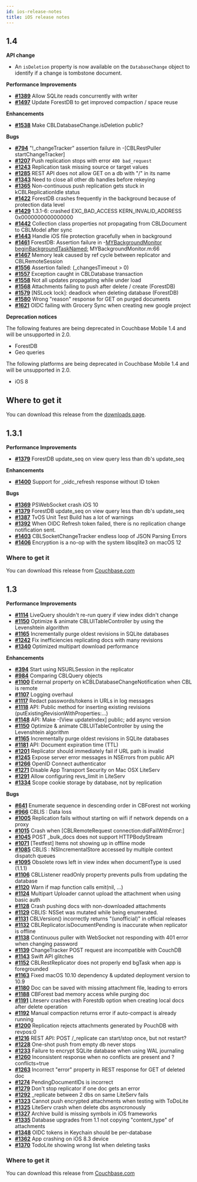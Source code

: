 ```yaml
---
id: ios-release-notes
title: iOS release notes
---
```


## 1.4

__API change__

- An `isDeletion` property is now available on the `DatabaseChange` object to identify if a change is tombstone document.

__Performance Improvements__

- [__#1389__](https://github.com/couchbase/couchbase-lite-ios/issues/1389) Allow SQLite reads concurrently with writer
- [__#1497__](https://github.com/couchbase/couchbase-lite-ios/issues/1497) Update ForestDB to get improved compaction / space reuse

__Enhancements__

- [__#1538__](https://github.com/couchbase/couchbase-lite-ios/issues/1538) Make CBLDatabaseChange.isDeletion public?

__Bugs__

- [__#794__](https://github.com/couchbase/couchbase-lite-ios/issues/794) "!_changeTracker" assertion failure in -[CBLRestPuller startChangeTracker]
- [__#1207__](https://github.com/couchbase/couchbase-lite-ios/issues/1207) Push replication stops with error `400 bad_request`
- [__#1243__](https://github.com/couchbase/couchbase-lite-ios/issues/1243) Replication task missing source or target values
- [__#1285__](https://github.com/couchbase/couchbase-lite-ios/issues/1285) REST API does not allow GET on a db with "/" in its name
- [__#1343__](https://github.com/couchbase/couchbase-lite-ios/issues/1343) Need to close all other db handles before rekeying
- [__#1365__](https://github.com/couchbase/couchbase-lite-ios/issues/1365) Non-continuous push replication gets stuck in kCBLReplicationIdle status
- [__#1422__](https://github.com/couchbase/couchbase-lite-ios/issues/1422) ForestDB crashes frequently in the background because of protection data level
- [__#1429__](https://github.com/couchbase/couchbase-lite-ios/issues/1429) 1.3.1-6: crashed EXC_BAD_ACCESS KERN_INVALID_ADDRESS 0x0000000000000000
- [__#1442__](https://github.com/couchbase/couchbase-lite-ios/issues/1442) Collection class properties not propagating from CBLDocument to CBLModel after sync
- [__#1443__](https://github.com/couchbase/couchbase-lite-ios/issues/1443) Handle iOS file protection gracefully when in background
- [__#1461__](https://github.com/couchbase/couchbase-lite-ios/issues/1461) ForestDB: Assertion failure in -[MYBackgroundMonitor beginBackgroundTaskNamed:]() MYBackgroundMonitor.m:66
- [__#1467__](https://github.com/couchbase/couchbase-lite-ios/issues/1467) Memory leak caused by ref cycle between replicator and CBLRemoteSession
- [__#1556__](https://github.com/couchbase/couchbase-lite-ios/issues/1556) Assertion failed: (_changesTimeout > 0)
- [__#1557__](https://github.com/couchbase/couchbase-lite-ios/issues/1557) Exception caught in CBLDatabase transaction
- [__#1558__](https://github.com/couchbase/couchbase-lite-ios/issues/1558) Not all updates propagating while under load
- [__#1568__](https://github.com/couchbase/couchbase-lite-ios/issues/1568) Attachments failing to push after delete / create (ForestDB)
- [__#1579__](https://github.com/couchbase/couchbase-lite-ios/issues/1579) [NSLock lock]: deadlock when deleting database (ForestDB)
- [__#1580__](https://github.com/couchbase/couchbase-lite-ios/issues/1580) Wrong "reason" response for GET on purged documents
- [__#1621__](https://github.com/couchbase/couchbase-lite-ios/issues/1621) OIDC failing with Grocery Sync when creating new google project

__Deprecation notices__

The following features are being deprecated in Couchbase Mobile 1.4 and will be unsupported in 2.0.

- ForestDB
- Geo queries

The following platforms are being deprecated in Couchbase Mobile 1.4 and will be unsupported in 2.0.

- iOS 8

## Where to get it

You can download this release from the [downloads page](http://www.couchbase.com/nosql-databases/downloads#couchbase-mobile).

## 1.3.1

**Performance Improvements**

- [**#1379**](https://github.com/couchbase/couchbase-lite-ios/issues/1379) ForestDB update_seq on view query less than db's update_seq

**Enhancements**

- [**#1400**](https://github.com/couchbase/couchbase-lite-ios/issues/1400) Support for _oidc_refresh response without ID token

**Bugs**

- [**#1369**](https://github.com/couchbase/couchbase-lite-ios/issues/1369) PSWebSocket crash iOS 10
- [**#1379**](https://github.com/couchbase/couchbase-lite-ios/issues/1379) ForestDB update_seq on view query less than db's update_seq
- [**#1387**](https://github.com/couchbase/couchbase-lite-ios/issues/1387) TvOS Unit Test Build has a lot of warnings
- [**#1392**](https://github.com/couchbase/couchbase-lite-ios/issues/1392) When OIDC Refresh token failed, there is no replication change notification sent.
- [**#1403**](https://github.com/couchbase/couchbase-lite-ios/issues/1403) CBLSocketChangeTracker endless loop of JSON Parsing Errors
- [**#1406**](https://github.com/couchbase/couchbase-lite-ios/issues/1406) Encryption is a no-op with the system libsqlite3 on macOS 12 

### Where to get it

You can download this release from [Couchbase.com](http://www.couchbase.com/nosql-databases/downloads#Couchbase_Mobile)

## 1.3

**Performance Improvements**

- [**#1114**](https://github.com/couchbase/couchbase-lite-ios/issues/1114) LiveQuery shouldn't re-run query if view index didn't change
- [**#1150**](https://github.com/couchbase/couchbase-lite-ios/issues/1150) Optimize & animate CBLUITableController by using the Levenshtein algorithm
- [**#1165**](https://github.com/couchbase/couchbase-lite-ios/issues/1165) Incrementally purge oldest revisions in SQLite databases
- [**#1242**](https://github.com/couchbase/couchbase-lite-ios/issues/1242) Fix inefficiencies replicating docs with many revisions
- [**#1340**](https://github.com/couchbase/couchbase-lite-ios/issues/1340) Optimized multipart download performance

**Enhancements**

- [**#394**](https://github.com/couchbase/couchbase-lite-ios/issues/394) Start using NSURLSession in the replicator
- [**#984**](https://github.com/couchbase/couchbase-lite-ios/issues/984) Comparing CBLQuery objects
- [**#1100**](https://github.com/couchbase/couchbase-lite-ios/issues/1100) External property on kCBLDatabaseChangeNotification when CBL is remote
- [**#1107**](https://github.com/couchbase/couchbase-lite-ios/issues/1107) Logging overhaul
- [**#1117**](https://github.com/couchbase/couchbase-lite-ios/issues/1117) Redact passwords/tokens in URLs in log messages
- [**#1118**](https://github.com/couchbase/couchbase-lite-ios/issues/1118) API: Public method for inserting existing revisions (putExistingRevisionWithProperties:...)
- [**#1148**](https://github.com/couchbase/couchbase-lite-ios/issues/1148) API: Make -[View updateIndex] public; add async version
- [**#1150**](https://github.com/couchbase/couchbase-lite-ios/issues/1150) Optimize & animate CBLUITableController by using the Levenshtein algorithm
- [**#1165**](https://github.com/couchbase/couchbase-lite-ios/issues/1165) Incrementally purge oldest revisions in SQLite databases
- [**#1181**](https://github.com/couchbase/couchbase-lite-ios/issues/1181) API: Document expiration time (TTL)
- [**#1201**](https://github.com/couchbase/couchbase-lite-ios/issues/1201) Replicator should immediately fail if URL path is invalid
- [**#1245**](https://github.com/couchbase/couchbase-lite-ios/issues/1245) Expose server error messages in NSErrors from public API
- [**#1266**](https://github.com/couchbase/couchbase-lite-ios/issues/1266) OpenID Connect authenticator
- [**#1271**](https://github.com/couchbase/couchbase-lite-ios/issues/1271) Disable App Transport Security on Mac OSX LiteServ
- [**#1291**](https://github.com/couchbase/couchbase-lite-ios/issues/1291) Allow configuring revs_limit in LiteServ
- [**#1334**](https://github.com/couchbase/couchbase-lite-ios/issues/1334) Scope cookie storage by database, not by replication

**Bugs**

- [**#641**](https://github.com/couchbase/couchbase-lite-ios/issues/641) Enumerate sequence in descending order in CBForest not working
- [**#966**](https://github.com/couchbase/couchbase-lite-ios/issues/966) CBLIS : Data loss
- [**#1005**](https://github.com/couchbase/couchbase-lite-ios/issues/1005) Replication fails without starting on wifi if network depends on a proxy
- [**#1015**](https://github.com/couchbase/couchbase-lite-ios/issues/1015) Crash when [CBLRemoteRequest connection:didFailWithError:]
- [**#1045**](https://github.com/couchbase/couchbase-lite-ios/issues/1045) POST _bulk_docs does not support HTTPBodyStream
- [**#1071**](https://github.com/couchbase/couchbase-lite-ios/issues/1071) [Testfest] Items not showing up in offline mode
- [**#1085**](https://github.com/couchbase/couchbase-lite-ios/issues/1085) CBLIS : NSIncrementalStore accessed by multiple context dispatch queues
- [**#1095**](https://github.com/couchbase/couchbase-lite-ios/issues/1095) Obsolete rows left in view index when documentType is used (1.1.1)
- [**#1106**](https://github.com/couchbase/couchbase-lite-ios/issues/1106) CBLListener readOnly property prevents pulls from updating the database
- [**#1120**](https://github.com/couchbase/couchbase-lite-ios/issues/1120) Warn if map function calls emit(nil, ...)
- [**#1124**](https://github.com/couchbase/couchbase-lite-ios/issues/1124) Multipart Uploader cannot upload the attachment when using basic auth
- [**#1128**](https://github.com/couchbase/couchbase-lite-ios/issues/1128) Crash pushing docs with non-downloaded attachments
- [**#1129**](https://github.com/couchbase/couchbase-lite-ios/issues/1129) CBLIS: NSSet was mutated while being enumerated.
- [**#1131**](https://github.com/couchbase/couchbase-lite-ios/issues/1131) CBLVersion() incorrectly returns "(unofficial)" in official releases
- [**#1132**](https://github.com/couchbase/couchbase-lite-ios/issues/1132) CBLReplicator.isDocumentPending is inaccurate when replicator is offline
- [**#1138**](https://github.com/couchbase/couchbase-lite-ios/issues/1138) Continuous puller with WebSocket not responding with 401 error when changing password
- [**#1139**](https://github.com/couchbase/couchbase-lite-ios/issues/1139) ChangeTracker POST request are incompatible with CouchDB
- [**#1143**](https://github.com/couchbase/couchbase-lite-ios/issues/1143) Swift API glitches
- [**#1152**](https://github.com/couchbase/couchbase-lite-ios/issues/1152) CBLRestReplicator does not properly end bgTask when app is foregrounded
- [**#1163**](https://github.com/couchbase/couchbase-lite-ios/issues/1163) Fixed macOS 10.10 dependency & updated deployment version to 10.9
- [**#1180**](https://github.com/couchbase/couchbase-lite-ios/issues/1180) Doc can be saved with missing attachment file, leading to errors
- [**#1188**](https://github.com/couchbase/couchbase-lite-ios/issues/1188) CBForest bad memory access while purging doc
- [**#1191**](https://github.com/couchbase/couchbase-lite-ios/issues/1191) Liteserv crashes with Forestdb option when creating local docs after delete operation
- [**#1192**](https://github.com/couchbase/couchbase-lite-ios/issues/1192) Manual compaction returns error if auto-compact is already running
- [**#1200**](https://github.com/couchbase/couchbase-lite-ios/issues/1200) Replication rejects attachments generated by PouchDB with revpos:0
- [**#1216**](https://github.com/couchbase/couchbase-lite-ios/issues/1216) REST API: POST /_replicate can start/stop once, but not restart?
- [**#1228**](https://github.com/couchbase/couchbase-lite-ios/issues/1228) One-shot push from empty db never stops
- [**#1233**](https://github.com/couchbase/couchbase-lite-ios/issues/1233) Failure to encrypt SQLite database when using WAL journaling
- [**#1260**](https://github.com/couchbase/couchbase-lite-ios/issues/1260) Inconsistent response when no conflicts are present and ?conflicts=true
- [**#1263**](https://github.com/couchbase/couchbase-lite-ios/issues/1263) Incorrect "error" property in REST response for GET of deleted doc
- [**#1274**](https://github.com/couchbase/couchbase-lite-ios/issues/1274) PendingDocumentIDs is incorrect
- [**#1279**](https://github.com/couchbase/couchbase-lite-ios/issues/1279) Don't stop replicator if one doc gets an error
- [**#1292**](https://github.com/couchbase/couchbase-lite-ios/issues/1292) _replicate between 2 dbs on same LiteServ fails
- [**#1323**](https://github.com/couchbase/couchbase-lite-ios/issues/1323) Cannot push encrypted attachments when testing with ToDoLite
- [**#1325**](https://github.com/couchbase/couchbase-lite-ios/issues/1325) LiteServ crash when delete dbs asyncronously
- [**#1327**](https://github.com/couchbase/couchbase-lite-ios/issues/1327) Archive build is missing symbols in iOS frameworks
- [**#1335**](https://github.com/couchbase/couchbase-lite-ios/issues/1335) Database upgrades from 1.1 not copying "content_type" of attachments
- [**#1348**](https://github.com/couchbase/couchbase-lite-ios/issues/1348) OIDC tokens in Keychain should be per-database
- [**#1362**](https://github.com/couchbase/couchbase-lite-ios/issues/1362) App crashing on iOS 8.3 device
- [**#1370**](https://github.com/couchbase/couchbase-lite-ios/issues/1370) TodoLite showing wrong list when deleting tasks

### Where to get it

You can download this release from [Couchbase.com](http://www.couchbase.com/nosql-databases/downloads#Couchbase_Mobile)